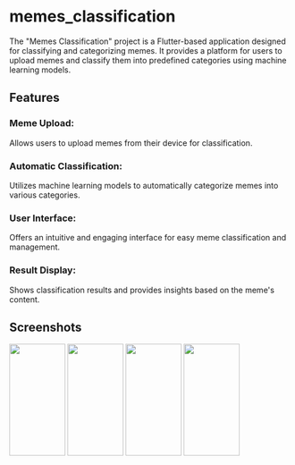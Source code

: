 # memes_classification

The "Memes Classification" project is a Flutter-based application designed for classifying and categorizing memes. It provides a platform for users to upload memes and classify them into predefined categories using machine learning models.

## Features
### Meme Upload:
Allows users to upload memes from their device for classification.
### Automatic Classification: 
Utilizes machine learning models to automatically categorize memes into various categories.
### User Interface:
Offers an intuitive and engaging interface for easy meme classification and management.
### Result Display:
Shows classification results and provides insights based on the meme's content.

## Screenshots

<p float="left">
<img src="https://github.com/user-attachments/assets/3ff3656d-fe23-4d90-8544-15da0d1fb978" width="100" height="200"/>
<img src="https://github.com/user-attachments/assets/8fa798d0-6cb8-44c7-b17c-981e22cb1837" width="100" height="200"/>
<img src="https://github.com/user-attachments/assets/36ec532c-f107-40d9-b833-bf8634d87bbd" width="100" height="200"/> 
<img src="https://github.com/user-attachments/assets/f24086ed-0e09-4714-9f4e-c9f9361eea8f" width="100" height="200"/> 
</p>

